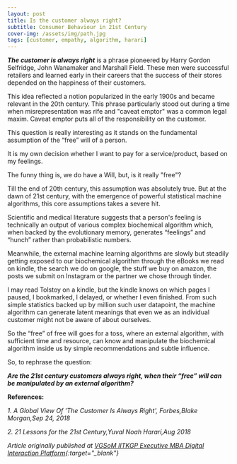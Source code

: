 ```yaml
---
layout: post
title: Is the customer always right?
subtitle: Consumer Behaviour in 21st Century
cover-img: /assets/img/path.jpg
tags: [customer, empathy, algorithm, harari]
---
```


***The customer is always right*** is a phrase pioneered by Harry Gordon Selfridge, John Wanamaker and Marshall Field. These men were successful retailers and learned early in their careers that the success of their stores depended on the happiness of their customers.

This idea reflected a notion popularized in the early 1900s and became relevant in the 20th century. This phrase particularly stood out during a time when misrepresentation was rife and "caveat emptor" was a common legal maxim. Caveat emptor puts all of the responsibility on the customer. 

This question is really interesting as it stands on the fundamental assumption of the “free” will of a person.

It is my own decision whether I want to pay for a service/product, based on my feelings.

The funny thing is, we do have a Will, but, is it really "free"?

Till the end of 20th century, this assumption was absolutely true. But at the dawn of 21st century, with the emergence of powerful statistical machine algorithms, this core assumptions takes a severe hit.

Scientific and medical literature suggests that a person's feeling is technically an output of various complex biochemical algorithm which, when backed by the evolutionary memory, generates “feelings” and “hunch” rather than probabilistic numbers.

Meanwhile, the external machine learning algorithms are slowly but steadily getting exposed to our biochemical algorithm through the eBooks we read on kindle, the search we do on google, the stuff we buy on amazon, the posts we submit on Instagram or the partner we chose through tinder.

I may read Tolstoy on a kindle, but the kindle knows on which pages I paused, I bookmarked, I delayed, or whether I even finished. From such simple statistics backed up by million such user datapoint, the machine algorithm can generate latent meanings that even we as an individual customer might not be aware of about ourselves.

So the “free” of free will goes for a toss, where an external algorithm, with sufficient time and resource, can know and manipulate the biochemical algorithm inside us by simple recommendations and subtle influence.

So, to rephrase the question:

***Are the 21st century customers always right, when their “free” will can be manipulated by an external algorithm?***


**References:**

*1. A Global View Of 'The Customer Is Always Right', Forbes,Blake Morgan,Sep 24, 2018*

*2. 21 Lessons for the 21st Century,Yuval Noah Harari,Aug 2018*

*Article originally published at [VGSoM IITKGP Executive MBA Digital Interaction Platform](https://www.linkedin.com/pulse/customer-always-right-vgsom-iitkgp-executive-mba/){:target="_blank"}*

